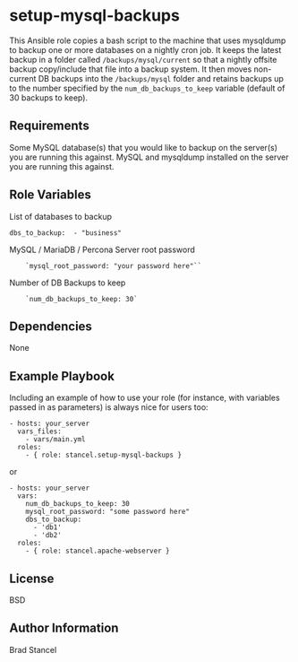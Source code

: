 setup-mysql-backups
=========

This Ansible role copies a bash script to the machine that uses mysqldump to backup one or more databases on a nightly cron job. It keeps the latest backup in a folder called `/backups/mysql/current` so that a nightly offsite backup copy/include that file into a backup system. It then moves non-current DB backups into the `/backups/mysql` folder and retains backups up to the number specified by the `num_db_backups_to_keep` variable (default of 30 backups to keep). 

Requirements
------------

Some MySQL database(s) that you would like to backup on the server(s) you are running this against. MySQL and mysqldump installed on the server you are running this against.

Role Variables
--------------

List of databases to backup

`
		dbs_to_backup: 
		  - "business"
`

MySQL / MariaDB / Percona Server root password

		`mysql_root_password: "your password here"``

Number of DB Backups to keep

		`num_db_backups_to_keep: 30`


Dependencies
------------

None

Example Playbook
----------------

Including an example of how to use your role (for instance, with variables passed in as parameters) is always nice for users too:

	- hosts: your_server
	  vars_files:
	    - vars/main.yml
	  roles:
	    - { role: stancel.setup-mysql-backups }


or 


	- hosts: your_server 
	  vars:
		num_db_backups_to_keep: 30
		mysql_root_password: "some password here"
		dbs_to_backup: 
          - 'db1'
          - 'db2'
	  roles:
	    - { role: stancel.apache-webserver }


License
-------

BSD

Author Information
------------------

Brad Stancel

